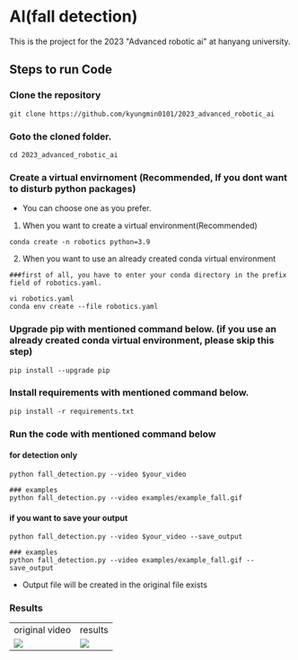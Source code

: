 # AI(fall detection)
This is the project for the 2023 "Advanced robotic ai" at hanyang university.

## Steps to run Code
### Clone the repository
```git clone https://github.com/kyungmin0101/2023_advanced_robotic_ai```

### Goto the cloned folder.
```cd 2023_advanced_robotic_ai```

### Create a virtual envirnoment (Recommended, If you dont want to disturb python packages)
- You can choose one as you prefer.
1. When you want to create a virtual environment(Recommended)
```
conda create -n robotics python=3.9
```

2. When you want to use an already created conda virtual environment
```
###first of all, you have to enter your conda directory in the prefix field of robotics.yaml.

vi robotics.yaml
conda env create --file robotics.yaml
```

### Upgrade pip with mentioned command below. (if you use an already created conda virtual environment, please skip this step)
```
pip install --upgrade pip
```

### Install requirements with mentioned command below.
```
pip install -r requirements.txt
```

### Run the code with mentioned command below
#### for detection only
```
python fall_detection.py --video $your_video

### examples
python fall_detection.py --video examples/example_fall.gif
```

#### if you want to save your output
```
python fall_detection.py --video $your_video --save_output

### examples
python fall_detection.py --video examples/example_fall.gif --save_output
```
- Output file will be created in the original file exists

### Results
<table>
  <tr>
    <td>original video</td>
    <td>results</td>
  </tr>
  <tr>
    <td><img src="https://github.com/kyungmin0101/2023_advanced_robotic_ai/blob/master/examples/example_fall.gif"></td>
    <td><img src="https://github.com/kyungmin0101/2023_advanced_robotic_ai/blob/master/examples/examples_outexample_fall.gif"></td>
  </tr>
</table>

